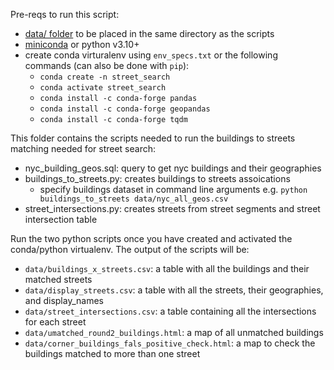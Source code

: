 Pre-reqs to run this script:
- [data/ folder](https://drive.google.com/file/d/1VayQEMG6d9jwonLbfLJyBPdwCiD2fw6l/view?usp=sharing) to be placed in the same directory as the scripts
- [miniconda](https://docs.anaconda.com/miniconda/) or python v3.10+
- create conda virturalenv using `env_specs.txt` or the following commands (can also be done with `pip`):
    - `conda create -n street_search`
    - `conda activate street_search`
    - `conda install -c conda-forge pandas`
    - `conda install -c conda-forge geopandas`
    - `conda install -c conda-forge tqdm`

This folder contains the scripts needed to run the buildings to streets matching
needed for street search:
- nyc_building_geos.sql: query to get nyc buildings and their geographies
- buildings_to_streets.py: creates buildings to streets assoications
    - specify buildings dataset in command line arguments e.g. `python buildings_to_streets data/nyc_all_geos.csv`
- street_intersections.py: creates streets from street segments and street intersection table

Run the two python scripts once you have created and activated the conda/python virtualenv. The output of the scripts will be:
- `data/buildings_x_streets.csv`: a table with all the buildings and their matched streets
- `data/display_streets.csv`: a table with all the streets, their geographies, and display_names
- `data/street_intersections.csv`: a table containing all the intersections for each street
- `data/umatched_round2_buildings.html`: a map of all unmatched buildings
- `data/corner_buildings_fals_positive_check.html`: a map to check the buildings matched to more than one street
